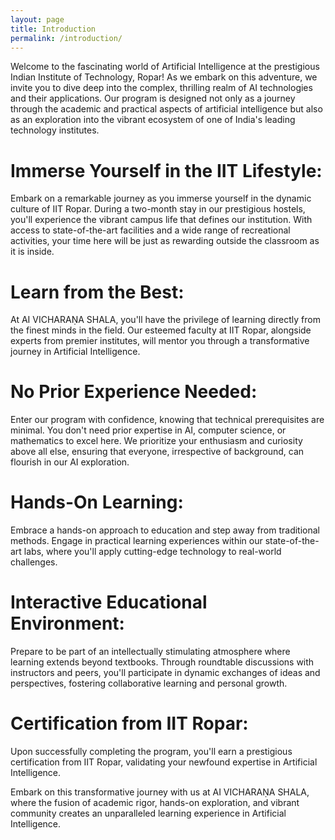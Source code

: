 ```yaml
---
layout: page
title: Introduction
permalink: /introduction/
---
```


Welcome to the fascinating world of Artificial Intelligence at the prestigious Indian Institute of Technology, Ropar! As we embark on this adventure, we invite you to dive deep into the complex, thrilling realm of AI technologies and their applications. Our program is designed not only as a journey through the academic and practical aspects of artificial intelligence but also as an exploration into the vibrant ecosystem of one of India's leading technology institutes.

# Immerse Yourself in the IIT Lifestyle:
Embark on a remarkable journey as you immerse yourself in the dynamic culture of IIT Ropar. During a two-month stay in our prestigious hostels, you'll experience the vibrant campus life that defines our institution. With access to state-of-the-art facilities and a wide range of recreational activities, your time here will be just as rewarding outside the classroom as it is inside.

# Learn from the Best:
At AI VICHARAṆA SHALA, you'll have the privilege of learning directly from the finest minds in the field. Our esteemed faculty at IIT Ropar, alongside experts from premier institutes, will mentor you through a transformative journey in Artificial Intelligence.

# No Prior Experience Needed:
Enter our program with confidence, knowing that technical prerequisites are minimal. You don't need prior expertise in AI, computer science, or mathematics to excel here. We prioritize your enthusiasm and curiosity above all else, ensuring that everyone, irrespective of background, can flourish in our AI exploration.

# Hands-On Learning:
Embrace a hands-on approach to education and step away from traditional methods. Engage in practical learning experiences within our state-of-the-art labs, where you'll apply cutting-edge technology to real-world challenges.

# Interactive Educational Environment:
Prepare to be part of an intellectually stimulating atmosphere where learning extends beyond textbooks. Through roundtable discussions with instructors and peers, you'll participate in dynamic exchanges of ideas and perspectives, fostering collaborative learning and personal growth.

# Certification from IIT Ropar:
Upon successfully completing the program, you'll earn a prestigious certification from IIT Ropar, validating your newfound expertise in Artificial Intelligence.

Embark on this transformative journey with us at AI VICHARAṆA SHALA, where the fusion of academic rigor, hands-on exploration, and vibrant community creates an unparalleled learning experience in Artificial Intelligence.
